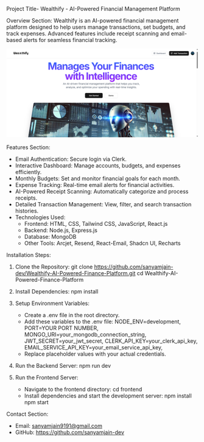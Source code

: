 Project Title- Wealthify - AI-Powered Financial Management Platform

Overview Section:
Wealthify is an AI-powered financial management platform designed to help users manage transactions, set budgets, and track expenses. 
Advanced features include receipt scanning and email-based alerts for seamless financial tracking.

![Dashboard](Frontend/public/wealthify-dashboard.png)




Features Section:
- Email Authentication: Secure login via Clerk.
- Interactive Dashboard: Manage accounts, budgets, and expenses efficiently.
- Monthly Budgets: Set and monitor financial goals for each month.
- Expense Tracking: Real-time email alerts for financial activities.
- AI-Powered Receipt Scanning: Automatically categorize and process receipts.
- Detailed Transaction Management: View, filter, and search transaction histories.
- Technologies Used:
  - Frontend: HTML, CSS, Tailwind CSS, JavaScript, React.js
  - Backend: Node.js, Express.js
  - Database: MongoDB
  - Other Tools: Arcjet, Resend, React-Email, Shadcn UI, Recharts


Installation Steps:

1. Clone the Repository:
   git clone https://github.com/sanyamjain-dev/Wealthify-AI-Powered-Finance-Platform.git
   cd Wealthify-AI-Powered-Finance-Platform

2. Install Dependencies:
   npm install

3. Setup Environment Variables:
   - Create a .env file in the root directory.
   - Add these variables to the .env file:
     NODE_ENV=development,
     PORT=YOUR PORT NUMBER,
     MONGO_URI=your_mongodb_connection_string,
     JWT_SECRET=your_jwt_secret,
     CLERK_API_KEY=your_clerk_api_key,
     EMAIL_SERVICE_API_KEY=your_email_service_api_key,
   - Replace placeholder values with your actual credentials.

4. Run the Backend Server:
   npm run dev

5. Run the Frontend Server:
   - Navigate to the frontend directory:
     cd frontend
   - Install dependencies and start the development server:
     npm install
     npm start


Contact Section: 
- Email: sanyamjain9191@gmail.com
- GitHub: https://github.com/sanyamjain-dev

